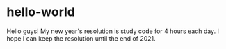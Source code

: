 # hello-world

Hello guys!
My new year's resolution is study code for 4 hours each day.
I hope I can keep the resolution until the end of 2021.
